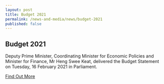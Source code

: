 ```yaml
---
layout: post
title: Budget 2021
permalink: /news-and-media/news/budget-2021
published: false
---
```


## Budget 2021

Deputy Prime Minister, Coordinating Minister for Economic Policies and Minister for Finance, Mr Heng Swee Keat, delivered the Budget Statement on Tuesday, 16 February 2021 in Parliament.

[Find Out More](/gov-assist/budget-2021/)